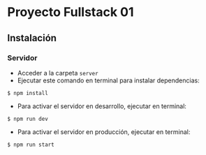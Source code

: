# Proyecto Fullstack 01

## Instalación

### Servidor

- Acceder a la carpeta `server`
- Ejecutar este comando en terminal para instalar dependencias:

```shell
$ npm install
```

- Para activar el servidor en desarrollo, ejecutar en terminal:

```shell
$ npm run dev
```

- Para activar el servidor en producción, ejecutar en terminal:

```shell
$ npm run start
```